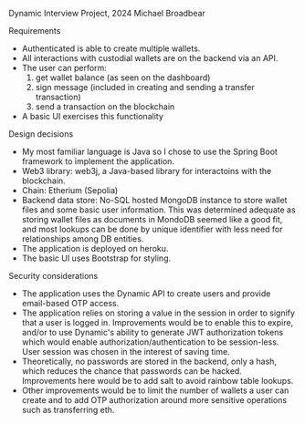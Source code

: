 
Dynamic Interview Project, 2024
Michael Broadbear

Requirements
- Authenticated is able to create multiple wallets.
- All interactions with custodial wallets are on the backend via an API.
- The user can perform:
  1. get wallet balance (as seen on the dashboard)
  2. sign message (included in creating and sending a transfer transaction)
  3. send a transaction on the blockchain
- A basic UI exercises this functionality

Design decisions
- My most familiar language is Java so I chose to use the Spring Boot framework to implement the application.
- Web3 library: web3j, a Java-based library for interactoins with the blockchain.
- Chain: Etherium (Sepolia)
- Backend data store: No-SQL hosted MongoDB instance to store wallet files and some basic user information. This was determined adequate as storing wallet files as documents in MondoDB seemed like a good fit, and most lookups can be done by unique identifier with less need for relationships among DB entities.
- The application is deployed on heroku.
- The basic UI uses Bootstrap for styling.

Security considerations
- The application uses the Dynamic API to create users and provide email-based OTP access.
- The application relies on storing a value in the session in order to signify that a user is logged in. Improvements would be to enable this to expire, and/or to use Dynamic's ability to generate JWT authorization tokens which would enable authorization/authentication to be session-less. User session was chosen in the interest of saving time.
- Theoretically, no passwords are stored in the backend, only a hash, which reduces the chance that passwords can be hacked. Improvements here would be to add salt to avoid rainbow table lookups.
- Other improvements would be to limit the number of wallets a user can create and to add OTP authorization around more sensitive operations such as transferring eth.

